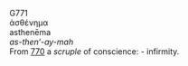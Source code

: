 <body>
  <p>G771<br>  ἀσθένημα  <br> asthenēma  <br><i>as-then‘-ay-mah </i><br>From <a href="g0770.htm">770</a>  a <i>scruple</i> of conscience: - infirmity.<br></p>
 </body>